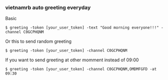 ### vietnamrb auto greeting everyday

Basic
```
$ greeting -token [your_user_token] -text "Good morning everyone!!!" -channel C0GCPHQNM
```

Or this to send random greeting
```
$ greeting -token [your_user_token] -channel C0GCPHQNM
```

If you want to send greeting at other momment instead of 09:00
```
$ greeting -token [your_user_token] -channel C0GCPHQNM,OMDMFGFD -at 09:30
```
